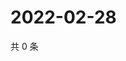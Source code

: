 # 2022-02-28

共 0 条

<!-- BEGIN WEIBO -->
<!-- 最后更新时间 Mon Feb 28 2022 03:07:25 GMT+0800 (China Standard Time) -->

<!-- END WEIBO -->
